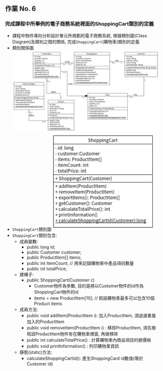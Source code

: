 ## 作業 No. 6

### 完成課程中所舉例的電子商務系統裡面的ShoppingCart類別的定義
   - 課程中物件導向分析設計單元所規劃的電子商務系統, 根據類別圖(Class Diagram)及類別之間的關係, 完成`ShoppingCart`(購物車)類別的定義 
   - 類別關係圖![類別關係圖](EC_update.png)
   - `ShoppingCart`類別圖![類別圖](shoppingCartClassDiagram.png)
   - `ShoppingCart`類別包含:
      - 成員變數: 
         - public long id;
	    - public Customer customer;
	    - public ProductItem[] items;
	    - public int itemCount; // 用來記錄購物車中產品項目數量
	    - public int totalPrice;
      - 建構子:
         - public ShoppingCart(Customer c)
            - Customer物件為參數, 目的是將以Customer物件的id作為ShoppingCart物件的id
            - items = new ProductItem[10]; // 假設購物車最多可以包含10個Product items
      - 成員方法:
         - public void addItem(ProductItem i): 加入ProductItem, 須過濾重複加入的ProductItem
         - public void removeItem(ProductItem i) : 移除ProductItem, 須先檢核該ProductItem物件有在購物車裡面, 再做移除
         - public int calculateTotalPrice() : 計算購物車內商品項目的總價格
         - public void printInformation() : 列印購物車資訊
      - 靜態(static)方法: 
         - calculateShoppingCartId(): 產生ShoppingCard id數值(等於Customer id)
	
         

